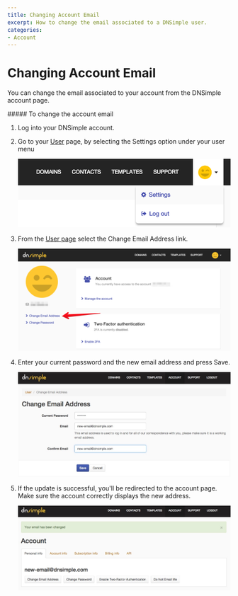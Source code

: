 ```yaml
---
title: Changing Account Email
excerpt: How to change the email associated to a DNSimple user.
categories:
- Account
---
```


# Changing Account Email

You can change the email associated to your account from the DNSimple account page.

<div class="section-steps" markdown="1">
##### To change the account email

1.  Log into your DNSimple account.
1.  Go to your [<label>User</label>](https://dnsimple.com/user) page, by selecting the Settings option under your user menu

    ![Settings menu](/files/user-menu.png)

1.  From the [<label>User page</label>](https://dnsimple.com/user) select the <label>Change Email Address</label> link.

    ![Email link](/files/user-email.png)

1.  Enter your current password and the new email address and press <label>Save</label>.

    ![Enter email address](/files/account-change-email-2.jpg)

1.  If the update is successful, you'll be redirected to the account page. Make sure the account correctly displays the new address.

    ![Check email address](/files/account-change-email-3.jpg)

</div>
